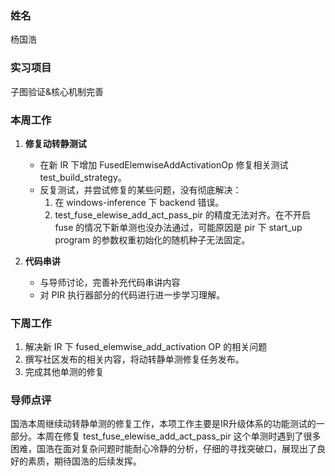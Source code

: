 ### 姓名
杨国浩

### 实习项目
子图验证&核心机制完善

### 本周工作

1. **修复动转静测试**
    * 在新 IR 下增加 FusedElemwiseAddActivationOp 修复相关测试 test_build_strategy。
    * 反复测试，并尝试修复的某些问题，没有彻底解决：
        1. 在 windows-inference 下 backend 错误。
        2. test_fuse_elewise_add_act_pass_pir 的精度无法对齐。在不开启 fuse 的情况下新单测也没办法通过，可能原因是 pir 下 start_up program 的参数权重初始化的随机种子无法固定。

2. **代码串讲**
    * 与导师讨论，完善补充代码串讲内容
    * 对 PIR 执行器部分的代码进行进一步学习理解。

### 下周工作

1. 解决新 IR 下 fused_elemwise_add_activation OP 的相关问题
2. 撰写社区发布的相关内容，将动转静单测修复任务发布。
3. 完成其他单测的修复

### 导师点评
国浩本周继续动转静单测的修复工作，本项工作主要是IR升级体系的功能测试的一部分。本周在修复 test_fuse_elewise_add_act_pass_pir 这个单测时遇到了很多困难，国浩在面对复杂问题时能耐心冷静的分析，仔细的寻找突破口，展现出了良好的素质，期待国浩的后续发挥。

